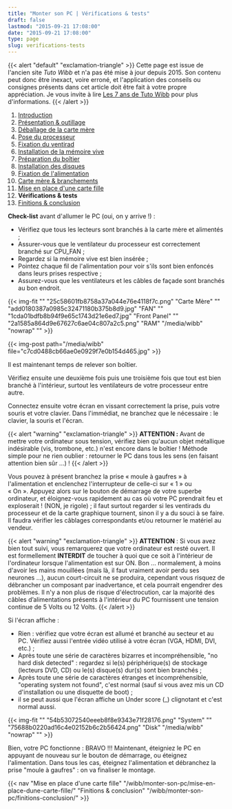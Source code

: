 ```yaml
---
title: "Monter son PC | Vérifications & tests"
draft: false
lastmod: "2015-09-21 17:08:00"
date: "2015-09-21 17:08:00"
type: page
slug: verifications-tests
---
```


{{< alert "default" "exclamation-triangle" >}}
Cette page est issue de l'ancien site _Tuto Wibb_ et n'a pas été mise à jour depuis 2015. Son contenu peut donc être inexact, voire erroné, et l'application des conseils ou consignes présents dans cet article doit être fait à votre propre appréciation. Je vous invite à lire [Les 7 ans de Tuto Wibb](/actus/les-7-ans-de-tuto-wibb/) pour plus d'informations.
{{< /alert >}}

1. [Introduction](/wibb/monter-son-pc/)
2. [Présentation & outillage](/wibb/monter-son-pc/presentation-outillage/)
3. [Déballage de la carte mère](/wibb/monter-son-pc/deballage-de-la-carte-mere/)
4. [Pose du processeur](/wibb/monter-son-pc/pose-du-processeur/)
5. [Fixation du ventirad](/wibb/monter-son-pc/fixation-du-ventirad/)
6. [Installation de la mémoire vive](/wibb/monter-son-pc/installation-de-la-memoire-vive/)
7. [Préparation du boîtier](/wibb/monter-son-pc/preparation-du-boitier/)
8. [Installation des disques](/wibb/monter-son-pc/installation-des-disques/)
9. [Fixation de l'alimentation](/wibb/monter-son-pc/fixation-de-lalimentation/)
10. [Carte mère & branchements](/wibb/monter-son-pc/carte-mere-branchements/)
11. [Mise en place d'une carte fille](/wibb/monter-son-pc/mise-en-place-dune-carte-fille/)
12. **Vérifications & tests**
13. [Finitions & conclusion](/wibb/monter-son-pc/finitions-conclusion/)

**Check-list** avant d'allumer le PC (oui, on y arrive !) :

- Vérifiez que tous les lecteurs sont branchés à la carte mère et alimentés ;
- Assurer-vous que le ventilateur du processeur est correctement branché sur CPU_FAN ;
- Regardez si la mémoire vive est bien insérée ;
- Pointez chaque fil de l'alimentation pour voir s'ils sont bien enfoncés dans leurs prises respective ;
- Assurez-vous que les ventilateurs et les câbles de façade sont branchés au bon endroit.

{{< img-fit
    "" "25c58601fb8758a37a044e76e4118f7c.png" "Carte Mère"
    "" "add0180387a0985c32471180b375b8d9.jpg" "FAN"
    "" "1cda01bdfb8b94f9e65c1743d21e6ed7.jpg" "Front Panel"
    "" "2a1585a864d9e67627c6ae04c807a2c5.png" "RAM"
    "/media/wibb" "nowrap" "" >}}

{{< img-post path="/media/wibb" file="c7cd0488cb66ae0e0929f7e0b154d465.jpg" >}}

Il est maintenant temps de relever son boîtier.

Vérifiez ensuite une deuxième fois puis une troisième fois que tout est bien branché à l'intérieur, surtout les ventilateurs de votre processeur entre autre.

Connectez ensuite votre écran en vissant correctement la prise, puis votre souris et votre clavier. Dans l'immédiat, ne branchez que le nécessaire : le clavier, la souris et l'écran.

{{< alert "warning" "exclamation-triangle" >}}
**ATTENTION :** Avant de mettre votre ordinateur sous tension, vérifiez bien qu'aucun objet métallique indésirable (vis, trombone, etc.) n'est encore dans le boîtier ! Méthode simple pour ne rien oublier : retourner le PC dans tous les sens (en faisant attention bien sûr ...) !
{{< /alert >}}

Vous pouvez à présent branchez la prise « moule à gaufres » à l'alimentation et enclenchez l'interrupteur de celle-ci sur « 1 » ou « On ». Appuyez alors sur le bouton de démarrage de votre superbe ordinateur, et éloignez-vous rapidement au cas où votre PC prendrait feu et exploserait ! (NON, je rigole) ; il faut surtout regarder si les ventirads du processeur et de la carte graphique tournent, sinon il y a du souci à se faire. Il faudra vérifier les câblages correspondants et/ou retourner le matériel au vendeur.

{{< alert "warning" "exclamation-triangle" >}}
**ATTENTION** : Si vous avez bien tout suivi, vous remarquerez que votre ordinateur est resté ouvert. Il est formellement **INTERDIT** de toucher à quoi que ce soit à l'intérieur de l'ordinateur lorsque l'alimentation est sur ON. Bon ... normalement, à moins d'avoir les mains mouillées (mais là, il faut vraiment avoir perdu ses neurones ...), aucun court-circuit ne se produira, cependant vous risquez de débrancher un composant par inadvertance, et cela pourrait engendrer des problèmes. Il n'y a non plus de risque d'électrocution, car la majorité des câbles d’alimentations présents à l'intérieur du PC fournissent une tension continue de 5 Volts ou 12 Volts.
{{< /alert >}}

Si l'écran affiche :

- Rien : vérifiez que votre écran est allumé et branché au secteur et au PC. Vérifiez aussi l'entrée vidéo utilisé à votre écran (VGA, HDMI, DVI, etc.) ;
- Après toute une série de caractères bizarres et incompréhensible, "no hard disk detected" : regardez si le(s) périphérique(s) de stockage (lecteurs DVD, CD) ou le(s) disque(s) dur(s) sont bien branchés ;
- Après toute une série de caractères étranges et incompréhensible, "operating system not found", c'est normal (sauf si vous avez mis un CD d'installation ou une disquette de boot) ;
- il se peut aussi que l'écran affiche un Under score (\_) clignotant et c'est normal aussi.

{{< img-fit
    "" "54b53072540eeeb8f8e9343e71f28176.png" "System"
    "" "75688b0220ad16c4e02152b6c2b56424.png" "Disk"
    "/media/wibb" "nowrap" "" >}}

Bien, votre PC fonctionne : BRAVO !!! Maintenant, éteigniez le PC en appuyant de nouveau sur le bouton de démarrage, ou éteignez l'alimentation. Dans tous les cas, éteignez l'alimentation et débranchez la prise "moule à gaufres" : on va finaliser le montage.

{{< nav
    "Mise en place d'une carte fille" "/wibb/monter-son-pc/mise-en-place-dune-carte-fille/"
    "Finitions & conclusion" "/wibb/monter-son-pc/finitions-conclusion/"  >}}